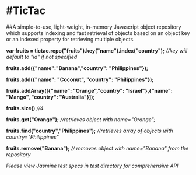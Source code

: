#TicTac
======

##A simple-to-use, light-weight, in-memory Javascript object repository which supports indexing and fast retrieval of objects based on an object key or an indexed property for retrieving multiple objects.

**var fruits = tictac.repo("fruits").key("name").index("country");** *//key will default to "id" if not specified*

**fruits.add({"name":"Banana","country": "Philippines"});**

**fruits.add({"name": "Coconut", "country": "Philippines"});**

**fruits.addArray([{"name": "Orange","country": "Israel"},{"name": "Mango", "country": "Australia"}]);**

**fruits.size()** *//4*

**fruits.get("Orange");** *//retrieves object with name="Orange";*

**fruits.find("country","Philippines");** *//retrieves array of objects with country="Philippines"*

**fruits.remove("Banana");** *// removes object with name="Banana" from the repository*

*Please view Jasmine test specs in test directory for comprehensive API*


